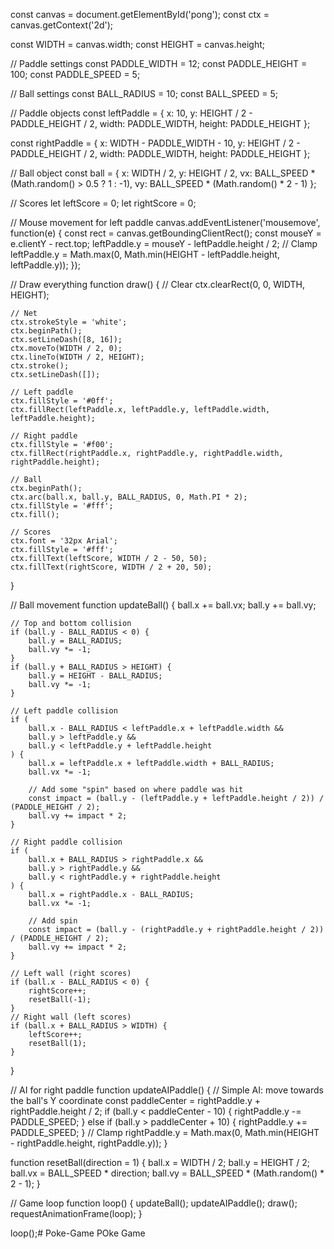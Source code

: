 const canvas = document.getElementById('pong');
const ctx = canvas.getContext('2d');

const WIDTH = canvas.width;
const HEIGHT = canvas.height;

// Paddle settings
const PADDLE_WIDTH = 12;
const PADDLE_HEIGHT = 100;
const PADDLE_SPEED = 5; 

// Ball settings
const BALL_RADIUS = 10;
const BALL_SPEED = 5;

// Paddle objects
const leftPaddle = {
    x: 10,
    y: HEIGHT / 2 - PADDLE_HEIGHT / 2,
    width: PADDLE_WIDTH,
    height: PADDLE_HEIGHT
};

const rightPaddle = {
    x: WIDTH - PADDLE_WIDTH - 10,
    y: HEIGHT / 2 - PADDLE_HEIGHT / 2,
    width: PADDLE_WIDTH,
    height: PADDLE_HEIGHT
};

// Ball object
const ball = {
    x: WIDTH / 2,
    y: HEIGHT / 2,
    vx: BALL_SPEED * (Math.random() > 0.5 ? 1 : -1),
    vy: BALL_SPEED * (Math.random() * 2 - 1)
};

// Scores
let leftScore = 0;
let rightScore = 0;

// Mouse movement for left paddle
canvas.addEventListener('mousemove', function(e) {
    const rect = canvas.getBoundingClientRect();
    const mouseY = e.clientY - rect.top;
    leftPaddle.y = mouseY - leftPaddle.height / 2;
    // Clamp
    leftPaddle.y = Math.max(0, Math.min(HEIGHT - leftPaddle.height, leftPaddle.y));
});

// Draw everything
function draw() {
    // Clear
    ctx.clearRect(0, 0, WIDTH, HEIGHT);

    // Net
    ctx.strokeStyle = 'white';
    ctx.beginPath();
    ctx.setLineDash([8, 16]);
    ctx.moveTo(WIDTH / 2, 0);
    ctx.lineTo(WIDTH / 2, HEIGHT);
    ctx.stroke();
    ctx.setLineDash([]);

    // Left paddle
    ctx.fillStyle = '#0ff';
    ctx.fillRect(leftPaddle.x, leftPaddle.y, leftPaddle.width, leftPaddle.height);

    // Right paddle
    ctx.fillStyle = '#f00';
    ctx.fillRect(rightPaddle.x, rightPaddle.y, rightPaddle.width, rightPaddle.height);

    // Ball
    ctx.beginPath();
    ctx.arc(ball.x, ball.y, BALL_RADIUS, 0, Math.PI * 2);
    ctx.fillStyle = '#fff';
    ctx.fill();

    // Scores
    ctx.font = '32px Arial';
    ctx.fillStyle = '#fff';
    ctx.fillText(leftScore, WIDTH / 2 - 50, 50);
    ctx.fillText(rightScore, WIDTH / 2 + 20, 50);
}

// Ball movement
function updateBall() {
    ball.x += ball.vx;
    ball.y += ball.vy;

    // Top and bottom collision
    if (ball.y - BALL_RADIUS < 0) {
        ball.y = BALL_RADIUS;
        ball.vy *= -1;
    }
    if (ball.y + BALL_RADIUS > HEIGHT) {
        ball.y = HEIGHT - BALL_RADIUS;
        ball.vy *= -1;
    }

    // Left paddle collision
    if (
        ball.x - BALL_RADIUS < leftPaddle.x + leftPaddle.width &&
        ball.y > leftPaddle.y &&
        ball.y < leftPaddle.y + leftPaddle.height
    ) {
        ball.x = leftPaddle.x + leftPaddle.width + BALL_RADIUS;
        ball.vx *= -1;

        // Add some "spin" based on where paddle was hit
        const impact = (ball.y - (leftPaddle.y + leftPaddle.height / 2)) / (PADDLE_HEIGHT / 2);
        ball.vy += impact * 2;
    }

    // Right paddle collision
    if (
        ball.x + BALL_RADIUS > rightPaddle.x &&
        ball.y > rightPaddle.y &&
        ball.y < rightPaddle.y + rightPaddle.height
    ) {
        ball.x = rightPaddle.x - BALL_RADIUS;
        ball.vx *= -1;

        // Add spin
        const impact = (ball.y - (rightPaddle.y + rightPaddle.height / 2)) / (PADDLE_HEIGHT / 2);
        ball.vy += impact * 2;
    }

    // Left wall (right scores)
    if (ball.x - BALL_RADIUS < 0) {
        rightScore++;
        resetBall(-1);
    }
    // Right wall (left scores)
    if (ball.x + BALL_RADIUS > WIDTH) {
        leftScore++;
        resetBall(1);
    }
}

// AI for right paddle
function updateAIPaddle() {
    // Simple AI: move towards the ball's Y coordinate
    const paddleCenter = rightPaddle.y + rightPaddle.height / 2;
    if (ball.y < paddleCenter - 10) {
        rightPaddle.y -= PADDLE_SPEED;
    } else if (ball.y > paddleCenter + 10) {
        rightPaddle.y += PADDLE_SPEED;
    }
    // Clamp
    rightPaddle.y = Math.max(0, Math.min(HEIGHT - rightPaddle.height, rightPaddle.y));
}

function resetBall(direction = 1) {
    ball.x = WIDTH / 2;
    ball.y = HEIGHT / 2;
    ball.vx = BALL_SPEED * direction;
    ball.vy = BALL_SPEED * (Math.random() * 2 - 1);
}

// Game loop
function loop() {
    updateBall();
    updateAIPaddle();
    draw();
    requestAnimationFrame(loop);
}

loop();# Poke-Game
POke Game
